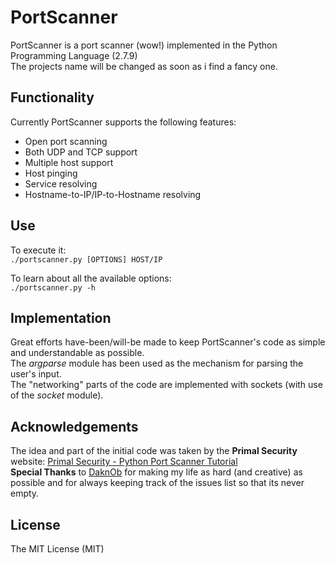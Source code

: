 # PortScanner	
PortScanner is a port scanner (wow!) implemented in the Python Programming Language (2.7.9)	    
The projects name will be changed as soon as i find a fancy one.

## Functionality    
Currently PortScanner supports the following features:    
- Open port scanning    
- Both UDP and TCP support    
- Multiple host support    
- Host pinging    
- Service resolving    
- Hostname-to-IP/IP-to-Hostname resolving     

## Use    
       
To execute it:     
`./portscanner.py [OPTIONS] HOST/IP`    
        
To learn about all the available options:    
`./portscanner.py -h`    
	
## Implementation    
Great efforts have-been/will-be made to keep PortScanner's code as simple and understandable as possible.    
The _argparse_ module has been used as the mechanism for parsing the user's input.    
The "networking" parts of the code are implemented with sockets (with use of the _socket_ module).    

## Acknowledgements    
The idea and part of the initial code was taken by the **Primal Security** website: [Primal Security - Python Port Scanner Tutorial][pspt]    
**Special Thanks** to [DaknOb][daknob] for making my life as hard (and creative) as possible and for always keeping track of the issues list
so that its never empty.     

License
---
The MIT License (MIT)

[pspt]: <http://www.primalsecurity.net/0x1-python-tutorial-port-scanner/>
[daknob]: <https://blog.daknob.net/>
